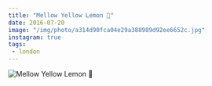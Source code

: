 ```yaml
---
title: "Mellow Yellow Lemon 🍋"
date: 2016-07-20
image: "/img/photo/a314d90fca04e29a388989d92ee6652c.jpg"
instagram: true
tags:
 - london
---
```


![Mellow Yellow Lemon 🍋](/img/photo/a314d90fca04e29a388989d92ee6652c.jpg)
